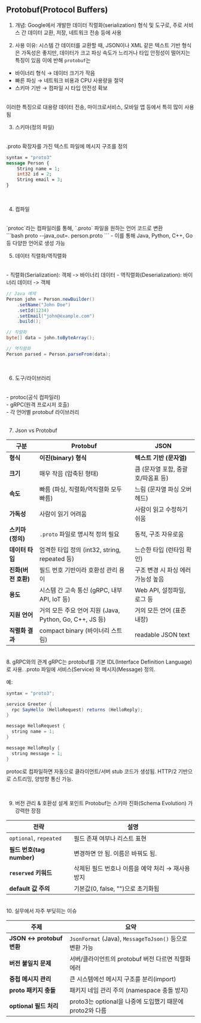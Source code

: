 ## Protobuf(Protocol Buffers)

1. 개념: Google에서 개발한 데이터 직렬화(serialization) 형식 및 도구로, 주로 서비스 간 데이터 교환, 저장, 네트워크 전송 등에 사용

2. 사용 이유: 시스템 간 데이터를 교환할 때, JSON이나 XML 같은 텍스트 기반 형식은 가독성은 좋지만, 데이터가 크고 파싱 속도가 느리거나 타입 안정성이 떨어지는 특징이 있음 이에 반해 `protobuf`는
- 바이너리 형식 → 데이터 크기가 작음
- 빠른 파싱 → 네트워크 비용과 CPU 사용량을 절약
- 스키마 기반 → 컴파일 시 타입 안전성 확보

<br/>
이러한 특징으로 대용량 데이터 전송, 마이크로서비스, 모바일 앱 등에서 특히 많이 사용됨

<br/>

3. 스키마(정의 파일)
<br/>
.proto 확장자를 가진 텍스트 파일에 메시지 구조를 정의
<br/>

```proto
syntax = "proto3"
message Person {
    String name = 1;
    int32 id = 2;
    String email = 3;
}
```
<br/>

4. 컴파일
<br/>
`protoc`라는 컴파일러를 통해, `.proto` 파일을 원하는 언어 코드로 변환
<br/>
```bash
proto --java_out=. person.proto
```
- 이를 통해 Java, Python, C++, Go 등 다양한 언어로 생성 가능

<br/>

5. 데이터 직렬화/역직렬화
<br/>
- 직렬화(Serialization): 객체 -> 바이너리 데이터
- 역직렬화(Deserialization): 바이너리 데이터 -> 객체

```java
// Java 예제
Person john = Person.newBuilder()
    .setName("John Doe")
    .setId(1234)
    .setEmail("john@example.com")
    .build();

// 직렬화
byte[] data = john.toByteArray();

// 역직렬화
Person parsed = Person.parseFrom(data);
```

<br/>

6. 도구/라이브러리
<br/>
- protoc(공식 컴파일러) <br/>
- gRPC(원격 프로시저 호출) <br/>
- 각 언어별 protobuf 라이브러리 <br/>
<br/>

7. Json vs Protobuf

| 구분            | **Protobuf**                                 | **JSON**              |
| ------------- | -------------------------------------------- | --------------------- |
| **형식**        | **이진(binary) 형식**                            | **텍스트 기반 (문자열)**      |
| **크기**        | 매우 작음 (압축된 형태)                               | 큼 (문자열 포함, 중괄호/따옴표 등) |
| **속도**        | 빠름 (파싱, 직렬화/역직렬화 모두 빠름)                      | 느림 (문자열 파싱 오버헤드)      |
| **가독성**       | 사람이 읽기 어려움                                   | 사람이 읽고 수정하기 쉬움        |
| **스키마(정의)**   | `.proto` 파일로 명시적 정의 필요                       | 동적, 구조 자유로움           |
| **데이터 타입**    | 엄격한 타입 정의 (int32, string, repeated 등)        | 느슨한 타입 (런타임 확인)       |
| **진화(버전 호환)** | 필드 번호 기반이라 호환성 관리 용이                         | 구조 변경 시 파싱 에러 가능성 높음  |
| **용도**        | 시스템 간 고속 통신 (gRPC, 내부 API, IoT 등)            | Web API, 설정파일, 로그 등   |
| **지원 언어**     | 거의 모든 주요 언어 지원 (Java, Python, Go, C++, JS 등) | 거의 모든 언어 (표준 내장)      |
| **직렬화 결과**    | compact binary (바이너리 스트림)                    | readable JSON text    |

<br/>
8. gRPC와의 관계
gRPC는 protobuf를 기본 IDL(Interface Definition Language) 로 사용.
.proto 파일에 서비스(Service) 와 메시지(Message) 정의.

예:
```java
syntax = "proto3";

service Greeter {
  rpc SayHello (HelloRequest) returns (HelloReply);
}

message HelloRequest {
  string name = 1;
}

message HelloReply {
  string message = 1;
}
```
protoc로 컴파일하면 자동으로 클라이언트/서버 stub 코드가 생성됨.
HTTP/2 기반으로 스트리밍, 양방향 통신 가능.

<br/>

9. 버전 관리 & 호환성 설계 포인트
Protobuf는 스키마 진화(Schema Evolution) 가 강력한 장점

| 전략                     | 설명                            |
| ---------------------- | ----------------------------- |
| `optional`, `repeated` | 필드 존재 여부나 리스트 표현              |
| **필드 번호(tag number)**  | 변경하면 안 됨. 이름은 바꿔도 됨.          |
| **`reserved` 키워드**     | 삭제된 필드 번호나 이름을 예약 처리 → 재사용 방지 |
| **default 값 주의**       | 기본값(0, false, "")으로 초기화됨      |

<br/>
10. 실무에서 자주 부딪히는 이슈

| 주제                     | 요약                                               |
| ---------------------- | ------------------------------------------------ |
| **JSON ↔ protobuf 변환** | `JsonFormat` (Java), `MessageToJson()` 등으로 변환 가능 |
| **버전 불일치 문제**          | 서버/클라이언트의 protobuf 버전 다르면 직렬화 에러                 |
| **중첩 메시지 관리**          | 큰 시스템에선 메시지 구조를 분리(import)                       |
| **proto 패키지 충돌**       | 패키지 네임 관리 주의 (namespace 충돌 방지)                   |
| **optional 필드 처리**     | proto3는 optional을 나중에 도입했기 때문에 proto2와 다름        |
